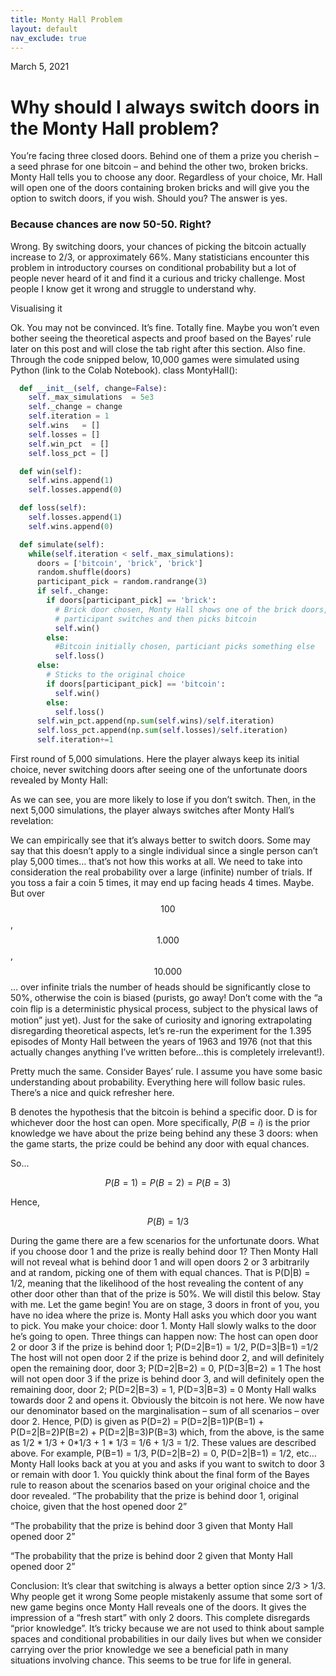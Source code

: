 ```yaml
---
title: Monty Hall Problem
layout: default
nav_exclude: true
---
```

March 5, 2021
# Why should I always switch doors in the Monty Hall problem?

You’re facing three closed doors. Behind one of them a prize you cherish – a seed phrase for one bitcoin – and behind the other two, broken bricks. Monty Hall tells you to choose any door. Regardless of your choice, Mr. Hall will open one of the doors containing broken bricks and will give you the option to switch doors, if you wish.
Should you? The answer is yes.

### Because chances are now 50-50. Right?

Wrong. By switching doors, your chances of picking the bitcoin actually increase to 2/3, or approximately 66%. Many statisticians encounter this problem in introductory courses on conditional probability but a lot of people never heard of it and find it a curious and tricky challenge. Most people I know get it wrong and struggle to understand why.

Visualising it

Ok. You may not be convinced. It’s fine. Totally fine. Maybe you won’t even bother seeing the theoretical aspects and proof based on the Bayes’ rule later on this post and will close the tab right after this section. Also fine.
Through the code snipped below, 10,000 games were simulated using Python (link to the Colab Notebook).
class MontyHall():

```python
  def __init__(self, change=False):
    self._max_simulations  = 5e3
    self._change = change
    self.iteration = 1
    self.wins   = []
    self.losses = []
    self.win_pct  = []
    self.loss_pct = []

  def win(self):
    self.wins.append(1)
    self.losses.append(0)

  def loss(self):
    self.losses.append(1)
    self.wins.append(0)

  def simulate(self):
    while(self.iteration < self._max_simulations):
      doors = ['bitcoin', 'brick', 'brick']
      random.shuffle(doors)
      participant_pick = random.randrange(3) 
      if self._change:
        if doors[participant_pick] == 'brick':
          # Brick door chosen, Monty Hall shows one of the brick doors, 
          # participant switches and then picks bitcoin
          self.win()
        else:
          #Bitcoin initially chosen, particiant picks something else
          self.loss()
      else:
        # Sticks to the original choice
        if doors[participant_pick] == 'bitcoin':
          self.win()
        else:
          self.loss()
      self.win_pct.append(np.sum(self.wins)/self.iteration)
      self.loss_pct.append(np.sum(self.losses)/self.iteration)
      self.iteration+=1
```

First round of 5,000 simulations. Here the player always keep its initial choice, never switching doors after seeing one of the unfortunate doors revealed by Monty Hall:

As we can see, you are more likely to lose if you don’t switch.
Then, in the next 5,000 simulations, the player always switches after Monty Hall’s revelation:

We can empirically see that it’s always better to switch doors. Some may say that this doesn’t apply to a single individual since a single person can’t play 5,000 times… that’s not how this works at all. We need to take into consideration the real probability over a large (infinite) number of trials. If you toss a fair a coin 5 times, it may end up facing heads 4 times. Maybe. But over $$100$$, $$1.000$$, $$10.000$$… over infinite trials the number of heads should be significantly close to 50%, otherwise the coin is biased (purists, go away! Don’t come with the “a coin ﬂip is a deterministic physical process, subject to the physical laws of motion” just yet).
Just for the sake of curiosity and ignoring extrapolating disregarding theoretical aspects, let’s re-run the experiment for the 1.395 episodes of Monty Hall between the years of 1963 and 1976 (not that this actually changes anything I’ve written before…this is completely irrelevant!).

Pretty much the same.
Consider Bayes’ rule.
I assume you have some basic understanding about probability. Everything here will follow basic rules. There’s a nice and quick refresher here.

B denotes the hypothesis that the bitcoin is behind a specific door. D is for whichever door the host can open. More specifically, $P(B=i)$ is the prior knowledge we have about the prize being behind any these 3 doors: when the game starts, the prize could be behind any door with equal chances. 

So...


  $$P(B=1)=P(B=2)=P(B=3)$$


Hence,


  $$P(B) = 1/3$$

During the game there are a few scenarios for the unfortunate doors. What if you choose door 1 and the prize is really behind door 1? Then Monty Hall will not reveal what is behind door 1 and will open doors 2 or 3 arbitrarily and at random, picking one of them with equal chances. That is P(D|B) = 1/2, meaning that the likelihood of the host revealing the content of any other door other than that of the prize is 50%. We will distil this below. Stay with me.
Let the game begin!
You are on stage, 3 doors in front of you, you have no idea where the prize is. Monty Hall asks you which door you want to pick. You make your choice: door 1. Monty Hall slowly walks to the door he’s going to open. Three things can happen now:
The host can open door 2 or door 3 if the prize is behind door 1; P(D=2|B=1) = 1/2, P(D=3|B=1) =1/2
The host will not open door 2 if the prize is behind door 2, and will definitely open the remaining door, door 3; P(D=2|B=2) = 0, P(D=3|B=2) = 1
The host will not open door 3 if the prize is behind door 3, and will definitely open the remaining door, door 2; P(D=2|B=3) = 1, P(D=3|B=3) = 0
Monty Hall walks towards door 2 and opens it. Obviously the bitcoin is not here. We now have our denominator based on the marginalisation – sum of all scenarios – over door 2. Hence, P(D) is given as P(D=2) = P(D=2|B=1)P(B=1) + P(D=2|B=2)P(B=2) + P(D=2|B=3)P(B=3) which, from the above, is the same as 1/2 * 1/3 + 0*1/3 + 1 * 1/3 = 1/6 + 1/3 = 1/2. These values are described above. For example, P(B=1) = 1/3, P(D=2|B=2) = 0, P(D=2|B=1) = 1/2, etc…
Monty Hall looks back at you at you and asks if you want to switch to door 3 or remain with door 1. You quickly think about the final form of the Bayes rule to reason about the scenarios based on your original choice and the door revealed.
“The probability that the prize is behind door 1, original choice, given that the host opened door 2”

“The probability that the prize is behind door 3 given that Monty Hall opened door 2”

“The probability that the prize is behind door 2 given that Monty Hall opened door 2”

Conclusion: It’s clear that switching is always a better option since 2/3 > 1/3.
Why people get it wrong
Some people mistakenly assume that some sort of new game begins once Monty Hall reveals one of the doors. It gives the impression of a “fresh start” with only 2 doors. This complete disregards “prior knowledge”. It’s tricky because we are not used to think about sample spaces and conditional probabilities in our daily lives but when we consider carrying over the prior knowledge we see a beneficial path in many situations involving chance. This seems to be true for life in general.

